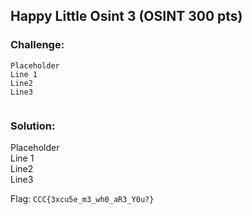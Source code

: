 ## Happy Little Osint 3 (OSINT 300 pts)  
### Challenge:  
```
Placeholder    
Line 1    
Line2    
Line3    
  
```
  
### Solution:  
Placeholder    
Line 1    
Line2    
Line3    
  
  
Flag: `CCC{3xcu5e_m3_wh0_aR3_Y0u?}`  
  
